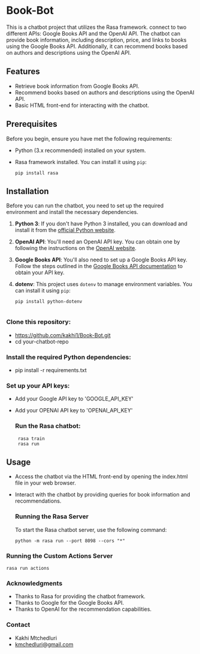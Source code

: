 # Book-Bot

This is a chatbot project that utilizes the Rasa framework. connect to two different APIs: Google Books API and the OpenAI API. 
The chatbot can provide book information, including description, price, and links to books using the Google Books API. 
Additionally, it can recommend books based on authors and descriptions using the OpenAI API.

## Features

- Retrieve book information from Google Books API.
- Recommend books based on authors and descriptions using the OpenAI API.
- Basic HTML front-end for interacting with the chatbot.

## Prerequisites

Before you begin, ensure you have met the following requirements:

- Python (3.x recommended) installed on your system.
- Rasa framework installed. You can install it using `pip`:

  ```shell
  pip install rasa

## Installation

Before you can run the chatbot, you need to set up the required environment and install the necessary dependencies.

1. **Python 3**: If you don't have Python 3 installed, you can download and install it from the [official Python website](https://www.python.org/downloads/).

2. **OpenAI API**: You'll need an OpenAI API key. You can obtain one by following the instructions on the [OpenAI website](https://beta.openai.com/signup/).

3. **Google Books API**: You'll also need to set up a Google Books API key. Follow the steps outlined in the [Google Books API documentation](https://developers.google.com/books/docs/v1/getting_started) to obtain your API key.

4. **dotenv**: This project uses `dotenv` to manage environment variables. You can install it using `pip`:

   ```shell
   pip install python-dotenv


### Clone this repository:

- https://github.com/kakhi1/Book-Bot.git
- cd your-chatbot-repo

### Install the required Python dependencies:
- pip install -r requirements.txt

### Set up your API keys:
- Add your Google API key to 'GOOGLE_API_KEY'
- Add your OPENAI API key to 'OPENAI_API_KEY'

  ### Run the Rasa chatbot:
  ```shell
   rasa train
   rasa run

## Usage
- Access the chatbot via the HTML front-end by opening the index.html file in your web browser.
- Interact with the chatbot by providing queries for book information and recommendations.

  ### Running the Rasa Server
  
  To start the Rasa chatbot server, use the following command:
  ```shell
  python -m rasa run --port 8098 --cors "*"

 ### Running the Custom Actions Server
    
    rasa run actions


### Acknowledgments

- Thanks to Rasa for providing the chatbot framework.
- Thanks to Google for the Google Books API.
- Thanks to OpenAI for the recommendation capabilities.
    
### Contact
    
- Kakhi Mtchedluri
- kmchedluri@gmail.com
